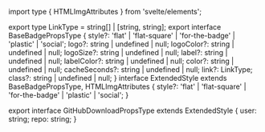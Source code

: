 import type { HTMLImgAttributes } from 'svelte/elements';

export type LinkType = string[] | [string, string];
export interface BaseBadgePropsType {
  style?: 'flat' | 'flat-square' | 'for-the-badge' | 'plastic' | 'social';
  logo?: string | undefined | null;
  logoColor?: string | undefined | null;
  logoSize?: string | undefined | null;
  label?: string | undefined | null;
  labelColor?: string | undefined | null;
  color?: string | undefined | null;
  cacheSeconds?: string | undefined | null;
  link?: LinkType;
  class?: string | undefined | null;
}
interface ExtendedStyle extends BaseBadgePropsType, HTMLImgAttributes {
  style?: 'flat' | 'flat-square' | 'for-the-badge' | 'plastic' | 'social';
}

export interface GitHubDownloadPropsType extends ExtendedStyle {
  user: string;
  repo: string;
}